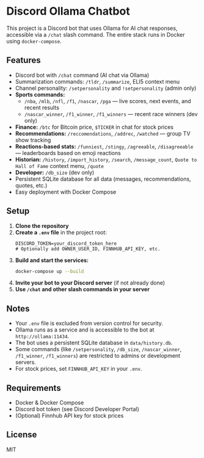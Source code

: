 # Discord Ollama Chatbot

This project is a Discord bot that uses Ollama for AI chat responses, accessible via a `/chat` slash command. The entire stack runs in Docker using `docker-compose`.

## Features
- Discord bot with `/chat` command (AI chat via Ollama)
- Summarization commands: `/tldr`, `/summarize`, ELI5 context menu
- Channel personality: `/setpersonality` and `!setpersonality` (admin only)
- **Sports commands:**
  - `/nba`, `/mlb`, `/nfl`, `/f1`, `/nascar`, `/pga` — live scores, next events, and recent results
  - `/nascar_winner`, `/f1_winner`, `/f1_winners` — recent race winners (dev only)
- **Finance:** `/btc` for Bitcoin price, `$TICKER` in chat for stock prices
- **Recommendations:** `/reccomendations`, `/addrec`, `/watched` — group TV show tracking
- **Reactions-based stats:** `/funniest`, `/stingy`, `/agreeable`, `/disagreeable` — leaderboards based on emoji reactions
- **Historian:** `/history`, `/import_history`, `/search`, `/message_count`, `Quote to Hall of Fame` context menu, `/quote`
- **Developer:** `/db_size` (dev only)
- Persistent SQLite database for all data (messages, recommendations, quotes, etc.)
- Easy deployment with Docker Compose

## Setup

1. **Clone the repository**
2. **Create a `.env` file** in the project root:
   ```
   DISCORD_TOKEN=your_discord_token_here
   # Optionally add OWNER_USER_ID, FINNHUB_API_KEY, etc.
   ```
3. **Build and start the services:**
   ```sh
   docker-compose up --build
   ```
4. **Invite your bot to your Discord server** (if not already done)
5. **Use `/chat` and other slash commands in your server**

## Notes
- Your `.env` file is excluded from version control for security.
- Ollama runs as a service and is accessible to the bot at `http://ollama:11434`.
- The bot uses a persistent SQLite database in `data/history.db`.
- Some commands (like `/setpersonality`, `/db_size`, `/nascar_winner`, `/f1_winner`, `/f1_winners`) are restricted to admins or development servers.
- For stock prices, set `FINNHUB_API_KEY` in your `.env`.

## Requirements
- Docker & Docker Compose
- Discord bot token (see Discord Developer Portal)
- (Optional) Finnhub API key for stock prices

## License
MIT
